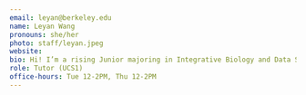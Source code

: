 ```yaml
---
email: leyan@berkeley.edu
name: Leyan Wang
pronouns: she/her
photo: staff/leyan.jpeg
website:
bio: Hi! I’m a rising Junior majoring in Integrative Biology and Data Science. I enjoy sketching, hiking, and watching wild animals.
role: Tutor (UCS1)
office-hours: Tue 12-2PM, Thu 12-2PM
---
```

